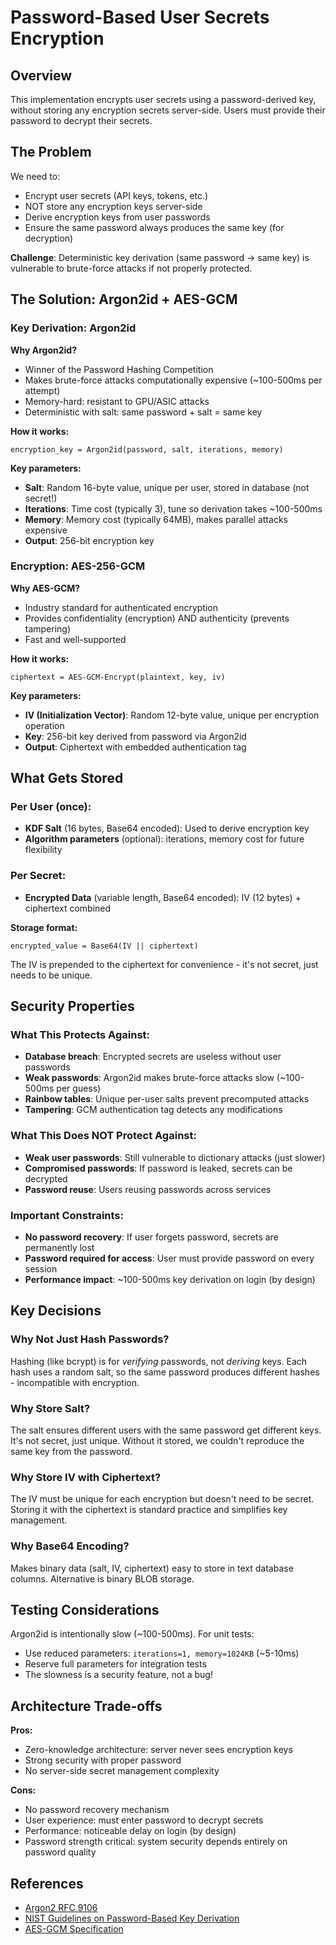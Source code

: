 # Password-Based User Secrets Encryption

## Overview

This implementation encrypts user secrets using a password-derived key, without storing any encryption secrets server-side. Users must provide their password to decrypt their secrets.

## The Problem

We need to:
- Encrypt user secrets (API keys, tokens, etc.)
- NOT store any encryption keys server-side
- Derive encryption keys from user passwords
- Ensure the same password always produces the same key (for decryption)

**Challenge**: Deterministic key derivation (same password → same key) is vulnerable to brute-force attacks if not properly protected.

## The Solution: Argon2id + AES-GCM

### Key Derivation: Argon2id

**Why Argon2id?**
- Winner of the Password Hashing Competition
- Makes brute-force attacks computationally expensive (~100-500ms per attempt)
- Memory-hard: resistant to GPU/ASIC attacks
- Deterministic with salt: same password + salt = same key

**How it works:**
```
encryption_key = Argon2id(password, salt, iterations, memory)
```

**Key parameters:**
- **Salt**: Random 16-byte value, unique per user, stored in database (not secret!)
- **Iterations**: Time cost (typically 3), tune so derivation takes ~100-500ms
- **Memory**: Memory cost (typically 64MB), makes parallel attacks expensive
- **Output**: 256-bit encryption key

### Encryption: AES-256-GCM

**Why AES-GCM?**
- Industry standard for authenticated encryption
- Provides confidentiality (encryption) AND authenticity (prevents tampering)
- Fast and well-supported

**How it works:**
```
ciphertext = AES-GCM-Encrypt(plaintext, key, iv)
```

**Key parameters:**
- **IV (Initialization Vector)**: Random 12-byte value, unique per encryption operation
- **Key**: 256-bit key derived from password via Argon2id
- **Output**: Ciphertext with embedded authentication tag

## What Gets Stored

### Per User (once):
- **KDF Salt** (16 bytes, Base64 encoded): Used to derive encryption key
- **Algorithm parameters** (optional): iterations, memory cost for future flexibility

### Per Secret:
- **Encrypted Data** (variable length, Base64 encoded): IV (12 bytes) + ciphertext combined

**Storage format:**
```
encrypted_value = Base64(IV || ciphertext)
```

The IV is prepended to the ciphertext for convenience - it's not secret, just needs to be unique.

## Security Properties

### What This Protects Against:
- **Database breach**: Encrypted secrets are useless without user passwords
- **Weak passwords**: Argon2id makes brute-force attacks slow (~100-500ms per guess)
- **Rainbow tables**: Unique per-user salts prevent precomputed attacks
- **Tampering**: GCM authentication tag detects any modifications

### What This Does NOT Protect Against:
- **Weak user passwords**: Still vulnerable to dictionary attacks (just slower)
- **Compromised passwords**: If password is leaked, secrets can be decrypted
- **Password reuse**: Users reusing passwords across services

### Important Constraints:
- **No password recovery**: If user forgets password, secrets are permanently lost
- **Password required for access**: User must provide password on every session
- **Performance impact**: ~100-500ms key derivation on login (by design)

## Key Decisions

### Why Not Just Hash Passwords?
Hashing (like bcrypt) is for *verifying* passwords, not *deriving* keys. Each hash uses a random salt, so the same password produces different hashes - incompatible with encryption.

### Why Store Salt?
The salt ensures different users with the same password get different keys. It's not secret, just unique. Without it stored, we couldn't reproduce the same key from the password.

### Why Store IV with Ciphertext?
The IV must be unique for each encryption but doesn't need to be secret. Storing it with the ciphertext is standard practice and simplifies key management.

### Why Base64 Encoding?
Makes binary data (salt, IV, ciphertext) easy to store in text database columns. Alternative is binary BLOB storage.

## Testing Considerations

Argon2id is intentionally slow (~100-500ms). For unit tests:
- Use reduced parameters: `iterations=1, memory=1024KB` (~5-10ms)
- Reserve full parameters for integration tests
- The slowness is a security feature, not a bug!

## Architecture Trade-offs

**Pros:**
- Zero-knowledge architecture: server never sees encryption keys
- Strong security with proper password
- No server-side secret management complexity

**Cons:**
- No password recovery mechanism
- User experience: must enter password to decrypt secrets
- Performance: noticeable delay on login (by design)
- Password strength critical: system security depends entirely on password quality

## References

- [Argon2 RFC 9106](https://datatracker.ietf.org/doc/html/rfc9106)
- [NIST Guidelines on Password-Based Key Derivation](https://pages.nist.gov/800-63-3/sp800-63b.html)
- [AES-GCM Specification](https://csrc.nist.gov/publications/detail/sp/800-38d/final)